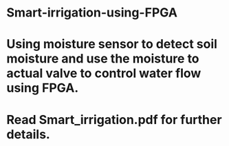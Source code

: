 # Smart-irrigation-using-FPGA
# Using moisture sensor to detect soil moisture and use the moisture to actual valve to control water flow using FPGA.
# Read Smart_irrigation.pdf for further details.
